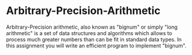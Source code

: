 # Arbitrary-Precision-Arithmetic
Arbitrary-Precision arithmetic, also known as "bignum" or simply "long arithmetic" is a set of data structures and algorithms which allows to process much greater numbers than can be fit in standard data types. In this assignment you will write an efficient  program to implement "bignum".
